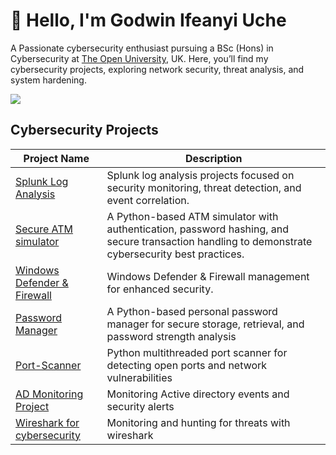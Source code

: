 # 👋 Hello, I'm Godwin Ifeanyi Uche


A Passionate cybersecurity enthusiast pursuing a BSc (Hons) in Cybersecurity at [The Open University](https://www.open.ac.uk), UK.  Here, you’ll find my cybersecurity projects, exploring network security, threat analysis, and system hardening.

<a href="https://www.linkedin.com/in/godwin-ifeanyi-uche/"><img src="https://img.shields.io/badge/-LinkedIn-0072b1?&style=for-the-badge&logo=linkedin&logoColor=white" /></a>


##  Cybersecurity Projects

| Project Name                                         | Description                                                   |
|------------------------------------------------------|---------------------------------------------------------------|
| [Splunk Log Analysis](https://github.com/Godwinsec/Splunk-SIEM-Log-Analysis-Projects)                 | Splunk log analysis projects focused on security monitoring, threat detection, and event correlation.      |
| [Secure ATM simulator](https://github.com/Godwinsec/Secure-ATM-Machine-Simulator)     | A Python-based ATM simulator with authentication, password hashing, and secure transaction handling to demonstrate cybersecurity best practices.
| [Windows Defender & Firewall](https://github.com/Godwinsec/Secure-ATM-Machine-Simulator)     | Windows Defender & Firewall management for enhanced security.
| [Password Manager](https://github.com/Godwinsec/Password-Manager)     | A Python-based personal password manager for secure storage, retrieval, and password strength analysis
| [Port-Scanner](https://github.com/Godwinsec/Basic-Port-Scanner)     | Python multithreaded port scanner for detecting open ports and network vulnerabilities
| [AD Monitoring Project](https://github.com/Godwinsec/Active-Directory-Monitoring-Projects)     | Monitoring Active directory events and security alerts
| [Wireshark for cybersecurity ](https://github.com/godwinsec/Wireshark-for-Threat-Hunting)     | Monitoring and hunting for threats with wireshark






